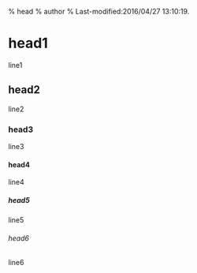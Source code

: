 % head
% author
% Last-modified:2016/04/27 13:10:19.
# head1
line1

## head2
line2

### head3
line3

#### head4
line4

##### head5
line5

###### head6
line6
